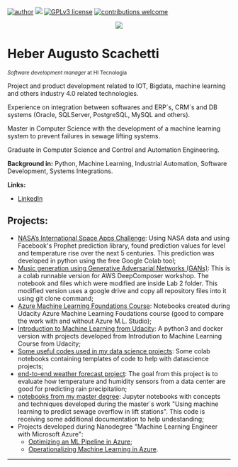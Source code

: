 [![author](https://img.shields.io/badge/author-heber%20augusto-red.svg)](https://www.linkedin.com/in/heberscachetti/) [![](https://img.shields.io/badge/python-3.7+-blue.svg)](https://www.python.org/downloads/release/python-365/) [![GPLv3 license](https://img.shields.io/badge/License-GPLv3-blue.svg)](http://perso.crans.org/besson/LICENSE.html) [![contributions welcome](https://img.shields.io/badge/contributions-welcome-brightgreen.svg?style=flat)](https://github.com/heber-augusto/data-science/issues)

<p align="center">
  <img src="banner.png" >
</p>

# Heber Augusto Scachetti
<sub>*Software development manager* at HI Tecnologia</sub>

Project and product development related to IOT, Bigdata, machine learning and others industry 4.0 related technologies.

Experience on integration between softwares and ERP´s, CRM´s and DB systems (Oracle, SQLServer, PostgreSQL, MySQL and others).

Master in Computer Science with the development of a machine learning system to prevent failures in sewage lifting systems.

Graduate in Computer Science and Control and Automation Engineering.

**Background in:** Python, Machine Learning, Industrial Automation, Software Development, Systems Integrations.

**Links:**
* [LinkedIn](https://www.linkedin.com/in/heberscachetti/)

## Projects:
* [NASA’s International Space Apps Challenge](https://github.com/heber-augusto/planetaagua/blob/master/data/InterfaceDadosNASA.ipynb):  Using NASA data and using Facebook's Prophet prediction library, found prediction values for level and temperature rise over the next 5 centuries. This prediction was developed in python using the free Google Colab tool;
* [Music generation using Generative Adversarial Networks (GANs)](https://github.com/heber-augusto/aws-deepcomposer-samples): This is a colab runnable version for AWS DeepComposer workshop. The notebook and files which were modified are inside Lab 2 folder. This modified version uses a google drive and copy all repository files into it using git clone command;
* [Azure Machine Learning Foundations Course](https://github.com/heber-augusto/udacity-azure-ml-foudations): Notebooks created during Udacity Azure Machine Learning Foudations course (good to compare the work with and without Azure M.L. Studio);
* [Introduction to Machine Learning from Udacity](https://github.com/heber-augusto/udacity-intro-to-ml): A python3 and docker version with projects developed from Introdution to Machine Learning Course from Udacity;
* [Some useful codes used in my data science projects](https://github.com/heber-augusto/datascience-colab-templates): Some colab notebooks containing templates of code to help with datascience projects;
* [end-to-end weather forecast project](https://github.com/heber-augusto/weather-forecast): The goal from this project is to evaluate how temperature and humidity sensors from a data center are good for predicting rain precipitation;
* [notebooks from my master degree](https://github.com/heber-augusto/master-degree-jupyter-notebooks): Jupyter notebooks with concepts and techniques developed during the master´s work "Using machine learning to predict sewage overflow in lift stations". This code is receiving some additional documentation to help undestanding;
* Projects developed during Nanodegree "Machine Learning Engineer with Microsoft Azure": 
  * [Optimizing an ML Pipeline in Azure](https://github.com/heber-augusto/Nanodegree_Azure_ML_Engineer_OptimizingPipeline);
  * [Operationalizing Machine Learning in Azure](https://github.com/heber-augusto/Nanodegree_Azure_ML_Engineer_Operationalizing).

---




